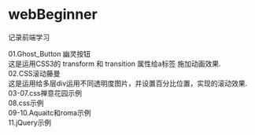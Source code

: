 # webBeginner
记录前端学习

01.Ghost_Button 幽灵按钮 </br>
  这是运用CSS3的 transform 和 transition 属性给a标签 施加动画效果.</br>
02.CSS滚动藤曼</br>
  这是运用给多层div运用不同透明度图片，并设置百分比位置，实现的滚动效果.</br>
03-07.css禅意花园示例</br>
08.css示例</br>
09-10.Aquaitc和roma示例</br>
11.jQuery示例
